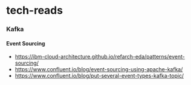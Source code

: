 # tech-reads

### Kafka

#### Event Sourcing
- https://ibm-cloud-architecture.github.io/refarch-eda/patterns/event-sourcing/
- https://www.confluent.io/blog/event-sourcing-using-apache-kafka/
- https://www.confluent.io/blog/put-several-event-types-kafka-topic/
